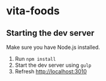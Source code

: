 # vita-foods

## Starting the dev server

Make sure you have Node.js installed.

1. Run `npm install`
2. Start the dev server using `gulp`
3. Refresh [http://localhost:3010](http://localhost:3010)
